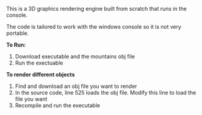 This is a 3D graphics rendering engine built from scratch that runs in the console.

The code is tailored to work with the windows console so it is not very portable.

**To Run:**
1. Download executable and the mountains obj file
2. Run the exectuable

**To render different objects**
1. Find and download an obj file you want to render
2. In the source code, line 525 loads the obj file. Modify this line to load the file you want
3. Recompile and run the executable
